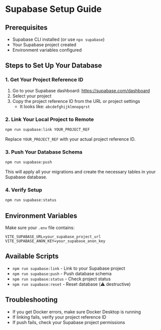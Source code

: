# Supabase Setup Guide

## Prerequisites
- Supabase CLI installed (or use `npx supabase`)
- Your Supabase project created
- Environment variables configured

## Steps to Set Up Your Database

### 1. Get Your Project Reference ID
1. Go to your Supabase dashboard: https://supabase.com/dashboard
2. Select your project
3. Copy the project reference ID from the URL or project settings
   - It looks like: `abcdefghijklmnopqrst`

### 2. Link Your Local Project to Remote
```bash
npm run supabase:link YOUR_PROJECT_REF
```
Replace `YOUR_PROJECT_REF` with your actual project reference ID.

### 3. Push Your Database Schema
```bash
npm run supabase:push
```

This will apply all your migrations and create the necessary tables in your Supabase database.

### 4. Verify Setup
```bash
npm run supabase:status
```

## Environment Variables
Make sure your `.env` file contains:
```
VITE_SUPABASE_URL=your_supabase_project_url
VITE_SUPABASE_ANON_KEY=your_supabase_anon_key
```

## Available Scripts
- `npm run supabase:link` - Link to your Supabase project
- `npm run supabase:push` - Push database schema
- `npm run supabase:status` - Check project status
- `npm run supabase:reset` - Reset database (⚠️ destructive)

## Troubleshooting
- If you get Docker errors, make sure Docker Desktop is running
- If linking fails, verify your project reference ID
- If push fails, check your Supabase project permissions
